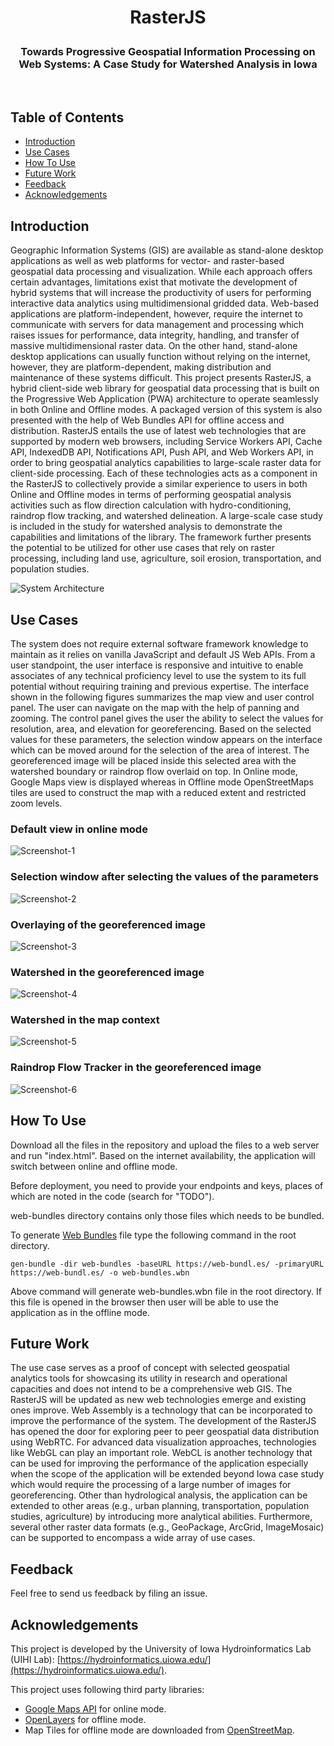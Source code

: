 <h1 align="center">RasterJS</p>
<h3 align="center">
  Towards Progressive Geospatial Information Processing on Web Systems: A Case Study for Watershed Analysis in Iowa
</h3>
<br>

## Table of Contents

- [Introduction](#introduction)
- [Use Cases](#use-cases)
- [How To Use](#how-to-use)
- [Future Work](#future-work)
- [Feedback](#feedback)
- [Acknowledgements](#acknowledgements)

## Introduction

Geographic Information Systems (GIS) are available as stand-alone desktop applications as well as web platforms for vector- and raster-based geospatial data processing and visualization. While each approach offers certain advantages, limitations exist that motivate the development of hybrid systems that will increase the productivity of users for performing interactive data analytics using multidimensional gridded data. Web-based applications are platform-independent, however, require the internet to communicate with servers for data management and processing which raises issues for performance, data integrity, handling, and transfer of massive multidimensional raster data. On the other hand, stand-alone desktop applications can usually function without relying on the internet, however, they are platform-dependent, making distribution and maintenance of these systems difficult. This project presents RasterJS, a hybrid client-side web library for geospatial data processing that is built on the Progressive Web Application (PWA) architecture to operate seamlessly in both Online and Offline modes. A packaged version of this system is also presented with the help of Web Bundles API for offline access and distribution. RasterJS entails the use of latest web technologies that are supported by modern web browsers, including Service Workers API, Cache API, IndexedDB API, Notifications API, Push API, and Web Workers API, in order to bring geospatial analytics capabilities to large-scale raster data for client-side processing. Each of these technologies acts as a component in the RasterJS to collectively provide a similar experience to users in both Online and Offline modes in terms of performing geospatial analysis activities such as flow direction calculation with hydro-conditioning, raindrop flow tracking, and watershed delineation. A large-scale case study is included in the study for watershed analysis to demonstrate the capabilities and limitations of the library. The framework further presents the potential to be utilized for other use cases that rely on raster processing, including land use, agriculture, soil erosion, transportation, and population studies.

![System Architecture](screenshots/System-Architecture.png)

## Use Cases

The system does not require external software framework knowledge to maintain as it relies on vanilla JavaScript and default JS Web APIs. From a user standpoint, the user interface is responsive and intuitive to enable associates of any technical proficiency level to use the system to its full potential without requiring training and previous expertise. The interface shown in the following figures summarizes the map view and user control panel. The user can navigate on the map with the help of panning and zooming. The control panel gives the user the ability to select the values for resolution, area, and elevation for georeferencing. Based on the selected values for these parameters, the selection window appears on the interface which can be moved around for the selection of the area of interest. The georeferenced image will be placed inside this selected area with the watershed boundary or raindrop flow overlaid on top. In Online mode, Google Maps view is displayed whereas in Offline mode OpenStreetMaps tiles are used to construct the map with a reduced extent and restricted zoom levels.

### Default view in online mode
![Screenshot-1](screenshots/online-mode-screenshot.png)

### Selection window after selecting the values of the parameters
![Screenshot-2](screenshots/online-mode-screenshot-1.PNG)

### Overlaying of the georeferenced image
![Screenshot-3](screenshots/online-mode-screenshot-2.PNG)

### Watershed in the georeferenced image
![Screenshot-4](screenshots/online-mode-screenshot-3.PNG)

### Watershed in the map context
![Screenshot-5](screenshots/online-mode-screenshot-4.PNG)

### Raindrop Flow Tracker in the georeferenced image
![Screenshot-6](screenshots/online-mode-screenshot-5.PNG)

## How To Use

Download all the files in the repository and upload the files to a web server and run "index.html". Based on the internet availability, the application will switch between online and offline mode.

Before deployment, you need to provide your endpoints and keys, places of which are noted in the code (search for "TODO").

web-bundles directory contains only those files which needs to be bundled. 

To generate [Web Bundles](https://web.dev/web-bundles/) file type the following command in the root directory.
```
gen-bundle -dir web-bundles -baseURL https://web-bundl.es/ -primaryURL https://web-bundl.es/ -o web-bundles.wbn
```
Above command will generate web-bundles.wbn file in the root directory. 
If this file is opened in the browser then user will be able to use the application as in the offline mode.

## Future Work
The use case serves as a proof of concept with selected geospatial analytics tools for showcasing its utility in research and operational capacities and does not intend to be a comprehensive web GIS. The RasterJS will be updated as new web technologies emerge and existing ones improve. Web Assembly is a technology that can be incorporated to improve the performance of the system. The development of the RasterJS has opened the door for exploring peer to peer geospatial data distribution using WebRTC. For advanced data visualization approaches, technologies like WebGL can play an important role. WebCL is another technology that can be used for improving the performance of the application especially when the scope of the application will be extended beyond Iowa case study which would require the processing of a large number of images for georeferencing. Other than hydrological analysis, the application can be extended to other areas (e.g., urban planning, transportation, population studies, agriculture) by introducing more analytical abilities. Furthermore, several other raster data formats (e.g., GeoPackage, ArcGrid, ImageMosaic) can be supported to encompass a wide array of use cases.

## Feedback
Feel free to send us feedback by filing an issue.

## Acknowledgements
This project is developed by the University of Iowa Hydroinformatics Lab (UIHI Lab): [https://hydroinformatics.uiowa.edu/](https://hydroinformatics.uiowa.edu/).

This project uses following third party libraries:

- [Google Maps API](https://developers.google.com/maps/documentation) for online mode.
- [OpenLayers](https://openlayers.org/) for offline mode.
- Map Tiles for offline mode are downloaded from [OpenStreetMap](https://www.openstreetmap.org/#map=4/38.01/-95.84).
